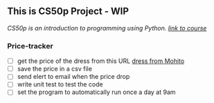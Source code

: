 ## This is CS50p Project - WIP
_CS50p is an introduction to programming using Python. [link to course](https://cs50.harvard.edu/python/)_


### Price-tracker 
- [ ] get the price of the dress from this URL [dress from Mohito](https://www.mohito.com/pl/pl/sukienka-maxi-z-wiskozy-2-668fv-08p)
- [ ] save the price in a csv file
- [ ] send elert to email when the price drop
- [ ] write unit test to test the code
- [ ] set the program to automatically run once a day at 9am 